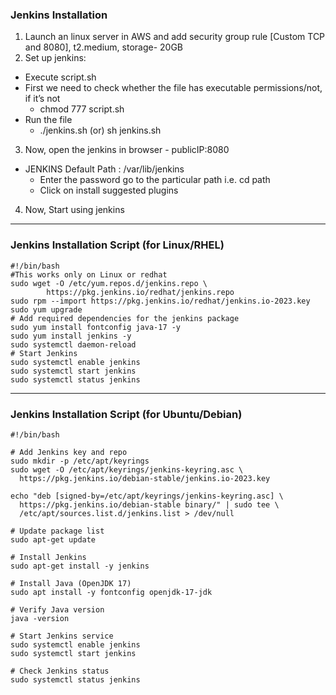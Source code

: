 ### Jenkins Installation
1. Launch an linux server in AWS and add security group rule [Custom TCP and 8080], t2.medium, storage- 20GB
2. Set up jenkins:
* Execute script.sh 
*  First we need to check whether the file has executable permissions/not, if it’s not
     * chmod 777 script.sh
* Run the file
     * ./jenkins.sh (or) sh jenkins.sh
3. Now, open the jenkins in browser  -  publicIP:8080
* JENKINS Default Path : /var/lib/jenkins   
     * Enter the password go to the particular path i.e. cd path
     * Click on install suggested plugins
4. Now, Start using jenkins

---
### Jenkins Installation Script (for Linux/RHEL)
```
#!/bin/bash 
#This works only on Linux or redhat 
sudo wget -O /etc/yum.repos.d/jenkins.repo \
       	https://pkg.jenkins.io/redhat/jenkins.repo 
sudo rpm --import https://pkg.jenkins.io/redhat/jenkins.io-2023.key
sudo yum upgrade 
# Add required dependencies for the jenkins package 
sudo yum install fontconfig java-17 -y 
sudo yum install jenkins -y
sudo systemctl daemon-reload 
# Start Jenkins
sudo systemctl enable jenkins 
sudo systemctl start jenkins 
sudo systemctl status jenkins
```
---
### Jenkins Installation Script (for Ubuntu/Debian)
```commandline
#!/bin/bash

# Add Jenkins key and repo
sudo mkdir -p /etc/apt/keyrings
sudo wget -O /etc/apt/keyrings/jenkins-keyring.asc \
  https://pkg.jenkins.io/debian-stable/jenkins.io-2023.key

echo "deb [signed-by=/etc/apt/keyrings/jenkins-keyring.asc] \
  https://pkg.jenkins.io/debian-stable binary/" | sudo tee \
  /etc/apt/sources.list.d/jenkins.list > /dev/null

# Update package list
sudo apt-get update

# Install Jenkins
sudo apt-get install -y jenkins

# Install Java (OpenJDK 17)
sudo apt install -y fontconfig openjdk-17-jdk

# Verify Java version
java -version

# Start Jenkins service
sudo systemctl enable jenkins
sudo systemctl start jenkins

# Check Jenkins status
sudo systemctl status jenkins
```

